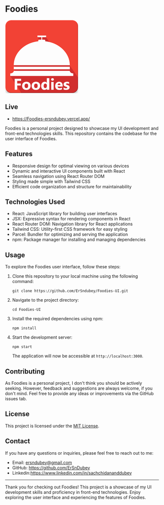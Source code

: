 # Foodies

![Foodies Logo](https://github.com/ErSndubey/Foodies-UI/blob/main/src/Images/logo.png)
## Live
- https://Foodies-ersndubey.vercel.app/

Foodies is a personal project designed to showcase my UI development and front-end technologies skills. This repository contains the codebase for the user interface of Foodies.

## Features

- Responsive design for optimal viewing on various devices
- Dynamic and interactive UI components built with React
- Seamless navigation using React Router DOM
- Styling made simple with Tailwind CSS
- Efficient code organization and structure for maintainability

## Technologies Used

- React: JavaScript library for building user interfaces
- JSX: Expressive syntax for rendering components in React
- React Router DOM: Navigation library for React applications
- Tailwind CSS: Utility-first CSS framework for easy styling
- Parcel: Bundler for optimizing and serving the application
- npm: Package manager for installing and managing dependencies

## Usage

To explore the Foodies user interface, follow these steps:

1. Clone this repository to your local machine using the following command:

   ```
   git clone https://github.com/ErSndubey/Foodies-UI.git
   ```

2. Navigate to the project directory:

   ```
   cd Foodies-UI
   ```

3. Install the required dependencies using npm:

   ```
   npm install
   ```

4. Start the development server:

   ```
   npm start
   ```

   The application will now be accessible at `http://localhost:3000`.

## Contributing

As Foodies is a personal project, I don't think you should be actively seeking. However, feedback and suggestions are always welcome, if you don't mind. Feel free to provide any ideas or improvements via the GitHub issues tab.

## License

This project is licensed under the [MIT License](LICENSE).

## Contact

If you have any questions or inquiries, please feel free to reach out to me:

- Email: ersndubey@gmail.com
- GitHub: https://github.com/ErSnDubey
- Linkedin:https://www.linkedin.com/in/sachchidananddubey

---

Thank you for checking out Foodies! This project is a showcase of my UI development skills and proficiency in front-end technologies. Enjoy exploring the user interface and experiencing the features of Foodies.

